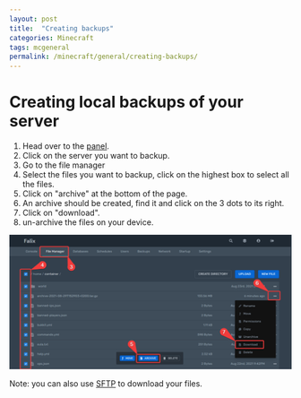 ```yaml
---
layout: post
title:  "Creating backups"
categories: Minecraft
tags: mcgeneral
permalink: /minecraft/general/creating-backups/
---
```


# Creating local backups of your server

1. Head over to the [panel](https://panel.falixnodes.net).
2. Click on the server you want to backup.
3. Go to the file manager
4. Select the files you want to backup, click on the highest box to select all the files.
5. Click on "archive" at the bottom of the page.
6. An archive should be created, find it and click on the 3 dots to its right.
7. Click on "download".
8. un-archive the files on your device.

![image](../../../assets/images/posts/minecraft/server-backup/1.png)

Note: you can also use [SFTP](https://help.falixnodes.net/falix/general/sftp/) to download your files.



